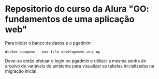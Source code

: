 # Repositorio do curso da Alura "GO: fundamentos de uma aplicação web"

Para iniciar o banco de dados e o pgadmin:

```shell
docker-compose --env-file development.env up 
```
Deve-se então efetuar o login no pgadmin e utilizar a mesma senha do arquivo de variáveis de ambiente para visualizar as tabelas inicializadas na migração inicial.